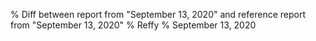 % Diff between report from "September 13, 2020" and reference report from "September 13, 2020"
% Reffy
% September 13, 2020

